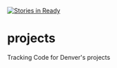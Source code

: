 [![Stories in Ready](https://badge.waffle.io/codefordenver/projects.png?label=ready&title=Ready)](https://waffle.io/codefordenver/projects)
# projects
Tracking Code for Denver's projects
